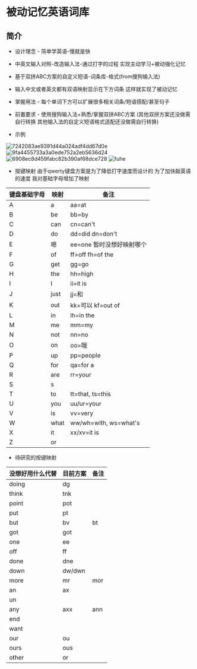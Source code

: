# 被动记忆英语词库
## 简介
- 设计理念 - 简单学英语-慢就是快
- 中英文输入对照-改造输入法-通过打字的过程 实现主动学习+被动强化记忆
- 基于双拼ABC方案的自定义短语-词条库-格式(from搜狗输入法)
- 输入中文或者英文都有双语映射显示在下方词条 这样就实现了被动记忆
- 掌握用法 - 每个单词下方可以扩展很多相关词条/短语搭配/甚至句子
- 前置要求 - 使用搜狗输入法+熟悉/掌握双拼ABC方案 (其他双拼方案还没做需自行转换 其他输入法的自定义短语格式适配还没做需自行转换)

- 示例

![7242083ae9391d44a024adf4dd67d0e](https://github.com/Andy766/memorize-English-by-mapping-Chinese-words/assets/58882497/e97ad8f3-5a9e-44a7-a2c1-75a5ccf66bd1)
![9fa4455733a3a0ede752a2eb5636d24](https://github.com/Andy766/memorize-English-by-mapping-Chinese-words/assets/58882497/ea78b5b1-0cef-4bf9-932d-366a6def9609)
![6908ec8d459fabc82b390af68dce728](https://github.com/Andy766/memorize-English-by-mapping-Chinese-words/assets/58882497/58a50898-4beb-4893-bb97-a3967a0f963a)
![fuhe](https://github.com/Andy766/Easy-memorize-English-by-typing-Chinese-words/assets/58882497/f80898a8-2813-4446-84f7-55c4a05f6eaf)


- 按键映射
  由于qwerty键盘方案是为了降低打字速度而设计的 为了加快敲英语的速度 我对基础字母增加了映射
  
| 键盘基础字母 | 映射 | 备注 |
|---|---|---|
| A | a | aa=at |
| B | be | bb=by |
| C | can | cn=can't |
| D | do | dd=did  dn=don't |
| E | 嗯 | ee=one  暂时没想好映射哪个 |
| F | of | ff=off fh=of the |
| G | get | gg=go |
| H | the | hh=high |
| I | I | ii=it is |
| J | just | jj=和 |
| K | out | kk=可以  kf=out of |
| L | in | lh=in the |
| M | me | mm=my |
| N | not | nn=no |
| O | on | oo=哦 |
| P | up | pp=people |
| Q | for | qa=for a |
| R | are | rr=your |
| S | s |  |
| T | to | tt=that, ts=this |
| U | you | uu/ur=your |
| V | is | vv=very |
| W | what | ww/wh=with, ws=what's |
| X | it | xx/xv=it is |
| Z | or |  |

- 待研究的按键映射
  
| 没想好用什么代替 | 目前方案 | 备注 |
|---|---|---|
| doing | dg |  |
| think | tnk |  |
| point | pot |  |
| put | pt |  |
| but | bv | bt |
| got | got |  |
| one | ee |  |
| off | ff |  |
| done | dne |  |
| down | dw/dwn |  |
| more | mr | mor |
| an | ax |  |
| un |  |  |
| any | axx | ann |
| end |  |  |
| want |  |  |
| our | ou |  |
| ours | ous |  |
| other | or |  |


